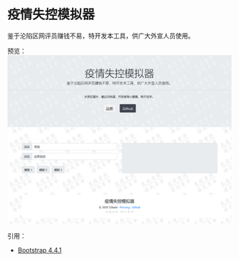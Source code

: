 # 疫情失控模拟器
鉴于沦陷区网评员赚钱不易，特开发本工具，供广大外宣人员使用。

预览：
![预览](https://github.com/52kaixi/yqsk/blob/master/images/preview.png)

引用：

- [Bootstrap 4.4.1](https://getbootstrap.com/)
